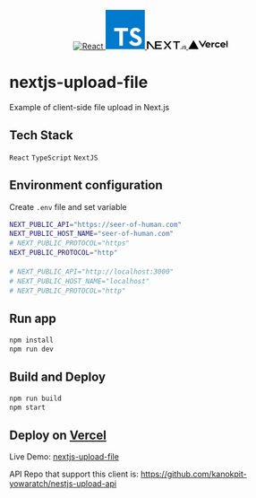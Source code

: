 <p align="center">
  <a href="https://react.dev/" target="blank">
    <img src="https://avatars.githubusercontent.com/u/6412038?s=120" width="70" alt="React" />
  </a>
  <a href="https://www.typescriptlang.org/docs/" target="blank"><img src="https://raw.githubusercontent.com/github/explore/80688e429a7d4ef2fca1e82350fe8e3517d3494d/topics/typescript/typescript.png" width="70" alt="TypeScript" />
  </a>
  <a href="https://nextjs.org/" target="blank">
    <img src="public/next.svg" width="70" alt="NextJS" />
  </a>
  <a href="https://vercel.com/" target="blank">
    <img src="public/vercel.svg" width="70" alt="Vercel" />
  </a>

</p>

# nextjs-upload-file
Example of client-side file upload in Next.js

## Tech Stack

  `React` `TypeScript` `NextJS`

## Environment configuration
Create `.env` file and set variable

```bash
NEXT_PUBLIC_API="https://seer-of-human.com"
NEXT_PUBLIC_HOST_NAME="seer-of-human.com"
# NEXT_PUBLIC_PROTOCOL="https"
NEXT_PUBLIC_PROTOCOL="http"

# NEXT_PUBLIC_API="http://localhost:3000"
# NEXT_PUBLIC_HOST_NAME="localhost"
# NEXT_PUBLIC_PROTOCOL="http"
```

## Run app
  ```
  npm install
  npm run dev
  ```

## Build and Deploy

  ```
  npm run build
  npm start
  ```

  ## Deploy on <a href="https://vercel.com/" target="blank">Vercel</a>
  
  Live Demo: <a href="https://nextjs-upload-file-gules.vercel.app/" target="blank">nextjs-upload-file</a>

  API Repo that support this client is: https://github.com/kanokpit-yowaratch/nestjs-upload-api